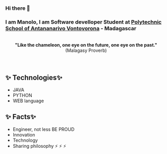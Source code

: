 ### Hi there 👋
<h3>I am Manolo, I am Software develloper Student at <a href="https://www.google.com/url?sa=t&rct=j&q=&esrc=s&source=web&cd=&cad=rja&uact=8&ved=2ahUKEwib5O7QnNnxAhUYQEEAHRu5DxoQFjAAegQIBRAD&url=http%3A%2F%2Fwww.univ-antananarivo.mg%2FEcole-Superieure-Polytechnique-d-Antananarivo&usg=AOvVaw2q9klQrxYB9z6n5CLnObyd">Polytechnic School of Antananarivo Vontovorona</a> - Madagascar</h3></br>
<div style="text-align : center"><strong>"Like the chameleon, one eye on the future, one eye on the past."</strong>
(Malagasy Proverb)</div>
</br>
</br>
<h2>✨ Technologies✨</h2>
<p><ul>
    <li>JAVA</li>
    <li>PYTHON</li>
    <li>WEB language</li>
   </ul>
</p>

<h2>✨ Facts✨</h2>
<ul>
    <p><li>Engineer, not less BE PROUD</li>
    <li>Innovation</li>
    <li>Technology</li>
    <li>Sharing philosophy ⚡ ⚡ ⚡ </li>
</p>
</ul>
<!--
**ManoloRaj/ManoloRaj** is a ✨ _special_ ✨ repository because its `README.md` (this file) appears on your GitHub profile.

Here are some ideas to get you started:

- 🔭 I’m currently working on ...
- 🌱 I’m currently learning ...
- 👯 I’m looking to collaborate on ...
- 🤔 I’m looking for help with ...
- 💬 Ask me about ...
- 📫 How to reach me: ...
- 😄 Pronouns: ...
- ⚡ Fun fact: ...
-->
